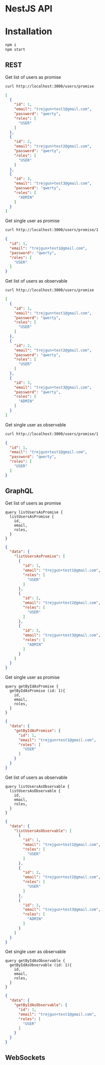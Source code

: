 # NestJS API

# Installation

```sh
npm i
npm start
```

## REST

Get list of users as promise

```sh
curl http://localhost:3000/users/promise
```

```json
[
  {
    "id": 1,
    "email": "trejgun+test1@gmail.com",
    "password": "qwerty",
    "roles": [
      "USER"
    ]
  },
  {
    "id": 2,
    "email": "trejgun+test2@gmail.com",
    "password": "qwerty",
    "roles": [
      "USER"
    ]
  },
  {
    "id": 3,
    "email": "trejgun+test3@gmail.com",
    "password": "qwerty",
    "roles": [
      "ADMIN"
    ]
  }
]
```

Get single user as promise

```sh
curl http://localhost:3000/users/promise/1
```

```json
{
  "id": 1,
  "email": "trejgun+test1@gmail.com",
  "password": "qwerty",
  "roles": [
    "USER"
  ]
}
```

Get list of users as observable

```sh
curl http://localhost:3000/users/promise
```

```json
[
  {
    "id": 1,
    "email": "trejgun+test1@gmail.com",
    "password": "qwerty",
    "roles": [
      "USER"
    ]
  },
  {
    "id": 2,
    "email": "trejgun+test2@gmail.com",
    "password": "qwerty",
    "roles": [
      "USER"
    ]
  },
  {
    "id": 3,
    "email": "trejgun+test3@gmail.com",
    "password": "qwerty",
    "roles": [
      "ADMIN"
    ]
  }
]
```

Get single user as observable

```sh
curl http://localhost:3000/users/promise/1
```

```json
{
  "id": 1,
  "email": "trejgun+test1@gmail.com",
  "password": "qwerty",
  "roles": [
    "USER"
  ]
}
```

## GraphQL

Get list of users as promise

```gql
query listUsersAsPromise {
  listUsersAsPromise {
    id,
    email,
    roles,
  }
}
```

```json
{
  "data": {
    "listUsersAsPromise": [
      {
        "id": 1,
        "email": "trejgun+test1@gmail.com",
        "roles": [
          "USER"
        ]
      },
      {
        "id": 2,
        "email": "trejgun+test2@gmail.com",
        "roles": [
          "USER"
        ]
      },
      {
        "id": 3,
        "email": "trejgun+test3@gmail.com",
        "roles": [
          "ADMIN"
        ]
      }
    ]
  }
}
```

Get single user as promise

```gql
query getByIdAsPromise {
  getByIdAsPromise (id: 1){
    id,
    email,
    roles,
  }
}
```

```json
{
  "data": {
    "getByIdAsPromise": {
      "id": 1,
      "email": "trejgun+test1@gmail.com",
      "roles": [
        "USER"
      ]
    }
  }
}
```

Get list of users as observable

```gql
query listUsersAsObservable {
  listUsersAsObservable {
    id,
    email,
    roles,
  }
}
```

```json
{
  "data": {
    "listUsersAsObservable": [
      {
        "id": 1,
        "email": "trejgun+test1@gmail.com",
        "roles": [
          "USER"
        ]
      },
      {
        "id": 2,
        "email": "trejgun+test2@gmail.com",
        "roles": [
          "USER"
        ]
      },
      {
        "id": 3,
        "email": "trejgun+test3@gmail.com",
        "roles": [
          "ADMIN"
        ]
      }
    ]
  }
}
```

Get single user as observable

```gql
query getByIdAsObservable {
  getByIdAsObservable (id: 1){
    id,
    email,
    roles,
  }
}
```

```json
{
  "data": {
    "getByIdAsObservable": {
      "id": 1,
      "email": "trejgun+test1@gmail.com",
      "roles": [
        "USER"
      ]
    }
  }
}
```

## WebSockets

